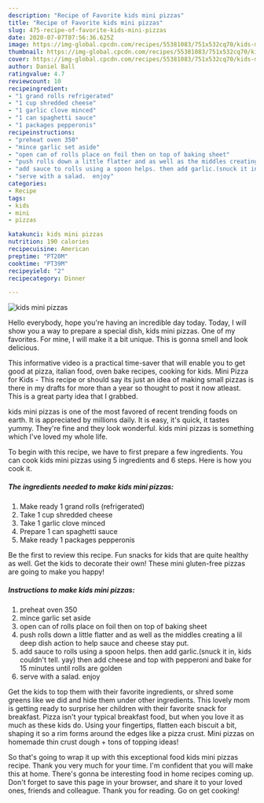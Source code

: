 ```yaml
---
description: "Recipe of Favorite kids mini pizzas"
title: "Recipe of Favorite kids mini pizzas"
slug: 475-recipe-of-favorite-kids-mini-pizzas
date: 2020-07-07T07:56:36.625Z
image: https://img-global.cpcdn.com/recipes/55381083/751x532cq70/kids-mini-pizzas-recipe-main-photo.jpg
thumbnail: https://img-global.cpcdn.com/recipes/55381083/751x532cq70/kids-mini-pizzas-recipe-main-photo.jpg
cover: https://img-global.cpcdn.com/recipes/55381083/751x532cq70/kids-mini-pizzas-recipe-main-photo.jpg
author: Daniel Ball
ratingvalue: 4.7
reviewcount: 10
recipeingredient:
- "1 grand rolls refrigerated"
- "1 cup shredded cheese"
- "1 garlic clove minced"
- "1 can spaghetti sauce"
- "1 packages pepperonis"
recipeinstructions:
- "preheat oven 350"
- "mince garlic set aside"
- "open can of rolls place on foil then on top of baking sheet"
- "push rolls down a little flatter and as well as the middles creating a lil deep dish action to help sauce and cheese stay put."
- "add sauce to rolls using a spoon helps. then add garlic.(snuck it in, kids couldn&#39;t tell. yay) then add cheese and top with pepperoni and bake for 15 minutes until rolls are golden"
- "serve with a salad.  enjoy"
categories:
- Recipe
tags:
- kids
- mini
- pizzas

katakunci: kids mini pizzas 
nutrition: 190 calories
recipecuisine: American
preptime: "PT20M"
cooktime: "PT39M"
recipeyield: "2"
recipecategory: Dinner

---
```



![kids mini pizzas](https://img-global.cpcdn.com/recipes/55381083/751x532cq70/kids-mini-pizzas-recipe-main-photo.jpg)

Hello everybody, hope you're having an incredible day today. Today, I will show you a way to prepare a special dish, kids mini pizzas. One of my favorites. For mine, I will make it a bit unique. This is gonna smell and look delicious.

This informative video is a practical time-saver that will enable you to get good at pizza, italian food, oven bake recipes, cooking for kids. Mini Pizza for Kids - This recipe or should say its just an idea of making small pizzas is there in my drafts for more than a year so thought to post it now atleast. This is a great party idea that I grabbed.

kids mini pizzas is one of the most favored of recent trending foods on earth. It is appreciated by millions daily. It is easy, it's quick, it tastes yummy. They're fine and they look wonderful. kids mini pizzas is something which I've loved my whole life.


To begin with this recipe, we have to first prepare a few ingredients. You can cook kids mini pizzas using 5 ingredients and 6 steps. Here is how you cook it.

<!--inarticleads1-->

##### The ingredients needed to make kids mini pizzas:

1. Make ready 1 grand rolls (refrigerated)
1. Take 1 cup shredded cheese
1. Take 1 garlic clove minced
1. Prepare 1 can spaghetti sauce
1. Make ready 1 packages pepperonis


Be the first to review this recipe. Fun snacks for kids that are quite healthy as well. Get the kids to decorate their own! These mini gluten-free pizzas are going to make you happy! 

<!--inarticleads2-->

##### Instructions to make kids mini pizzas:

1. preheat oven 350
1. mince garlic set aside
1. open can of rolls place on foil then on top of baking sheet
1. push rolls down a little flatter and as well as the middles creating a lil deep dish action to help sauce and cheese stay put.
1. add sauce to rolls using a spoon helps. then add garlic.(snuck it in, kids couldn&#39;t tell. yay) then add cheese and top with pepperoni and bake for 15 minutes until rolls are golden
1. serve with a salad.  enjoy


Get the kids to top them with their favorite ingredients, or shred some greens like we did and hide them under other ingredients. This lovely mom is getting ready to surprise her children with their favorite snack for breakfast. Pizza isn&#39;t your typical breakfast food, but when you love it as much as these kids do. Using your fingertips, flatten each biscuit a bit, shaping it so a rim forms around the edges like a pizza crust. Mini pizzas on homemade thin crust dough + tons of topping ideas! 

So that's going to wrap it up with this exceptional food kids mini pizzas recipe. Thank you very much for your time. I'm confident that you will make this at home. There's gonna be interesting food in home recipes coming up. Don't forget to save this page in your browser, and share it to your loved ones, friends and colleague. Thank you for reading. Go on get cooking!
